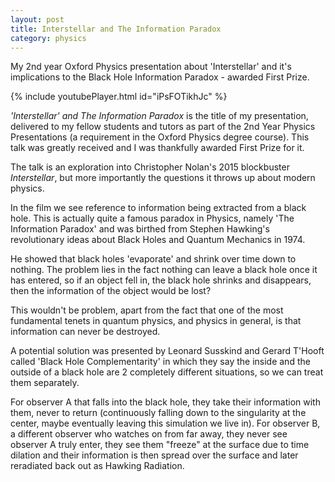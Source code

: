 ```yaml
---
layout: post
title: Interstellar and The Information Paradox
category: physics
---
```


My 2nd year Oxford Physics presentation about 'Interstellar' and it's implications to the Black Hole Information Paradox - awarded First Prize. 

<!-- more -->

{% include youtubePlayer.html id="iPsFOTikhJc" %}

<em>'Interstellar' and The Information Paradox</em> is the title of my presentation, delivered to my fellow students and tutors as part of the 2nd Year Physics Presentations (a requirement in the Oxford Physics degree course). This talk was greatly received and I was thankfully awarded First Prize for it.

The talk is an exploration into Christopher Nolan's 2015 blockbuster <em>Interstellar</em>, but more importantly the questions it throws up about modern physics.

In the film we see reference to information being extracted from a black hole. This is actually quite a famous paradox in Physics, namely 'The Information Paradox' and was birthed from Stephen Hawking's revolutionary ideas about Black Holes and Quantum Mechanics in 1974.

He showed that black holes 'evaporate' and shrink over time down to nothing. The problem lies in the fact nothing can leave a black hole once it has entered, so if an object fell in, the black hole shrinks and disappears, then the information of the object would be lost?

This wouldn't be problem, apart from the fact that one of the most fundamental tenets in quantum physics, and physics in general, is that information can never be destroyed.

A potential solution was presented by Leonard Susskind and Gerard T'Hooft called 'Black Hole Complementarity' in which they say the inside and the outside of a black hole are 2 completely different situations, so we can treat them separately.

For observer A that falls into the black hole, they take their information with them, never to return (continuously falling down to the singularity at the center, maybe eventually leaving this simulation we live in). For observer B, a different observer who watches on from far away, they never see observer A truly enter, they see them "freeze" at the surface due to time dilation and their information is then spread over the surface and later reradiated back out as Hawking Radiation. 
